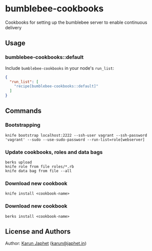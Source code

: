 bumblebee-cookbooks
===================

Cookbooks for setting up the bumblebee server to enable continuous delivery

Usage
-----

### bumblebee-cookbooks::default

Include `bumblebee-cookbooks` in your node's `run_list`:

```json
{
  "run_list": [
    "recipe[bumblebee-cookbooks::default]"
  ]
}
```

Commands
--------

### Bootstrapping

```
knife bootstrap localhost:2222 --ssh-user vagrant --ssh-password 'vagrant' --sudo --use-sudo-password --run-list=role[webserver]
```

### Update cookbooks, roles and data bags

```
berks upload
knife role from file roles/*.rb
knife data bag from file --all
```

### Download new cookbook

```
knife install <cookbook-name>
```

### Download new cookbook

```
berks install <cookbook-name>
```

License and Authors
-------------------

Author: [Karun Japhet](http://karun.me) (karun@japhet.in\)
